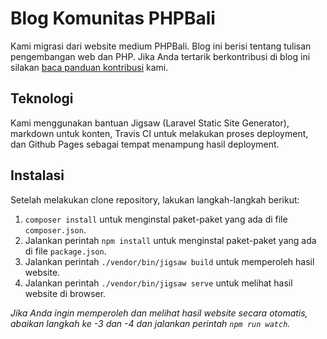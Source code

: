 # Blog Komunitas PHPBali

Kami migrasi dari website medium PHPBali. Blog ini berisi tentang tulisan pengembangan web dan PHP. Jika Anda tertarik berkontribusi di blog ini silakan [baca panduan kontribusi](/CONTRIBUTING.md) kami.

## Teknologi

Kami menggunakan bantuan Jigsaw (Laravel Static Site Generator), markdown untuk konten, Travis CI untuk melakukan proses deployment, dan Github Pages sebagai tempat menampung hasil deployment.

## Instalasi

Setelah melakukan clone repository, lakukan langkah-langkah berikut:

1. `composer install` untuk menginstal paket-paket yang ada di file `composer.json`.
2. Jalankan perintah `npm install` untuk menginstal paket-paket yang ada di file `package.json`.
3. Jalankan perintah `./vendor/bin/jigsaw build` untuk memperoleh hasil website.
4. Jalankan perintah `./vendor/bin/jigsaw serve` untuk melihat hasil website di browser.

*Jika Anda ingin memperoleh dan melihat hasil website secara otomatis, abaikan langkah ke -3 dan -4 dan jalankan perintah `npm run watch`.*